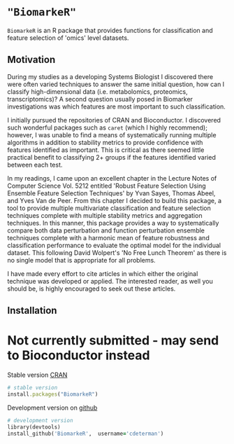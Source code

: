 # `"BiomarkeR"`

`BiomarkeR` is an R package that provides functions for classification and feature selection of 'omics' level datasets.


## Motivation

During my studies as a developing Systems Biologist I discovered there were often varied 
techniques to answer the same initial question, how can I classify high-dimensional data 
(i.e. metabolomics, proteomics, transcriptomics)?  A second question usually posed in Biomarker
investigations was which features are most important to such classification.

I initially pursued the repositories of CRAN and Bioconductor.  I discovered such wonderful packages
such as `caret` (which I highly recommend); however, I was unable to find a means of systematically 
running multiple algorithms in addition to stability metrics to provide confidence with features
identified as important.  This is critical as there seemed little practical benefit to classifying 
2+ groups if the features identified varied between each test.

In my readings, I came upon an excellent chapter in the Lecture Notes of Computer Science Vol. 5212 
entitled 'Robust Feature Selection Using Ensemble Feature Selection Techniques' by Yvan Sayes, Thomas Abeel,
and Yves Van de Peer.  From this chapter I decided to build this package, a tool to provide multiple 
multivariate classification and feature selection techniques complete with multiple stability metrics and 
aggregation techniques.  In this manner, this package provides a way to systematically compare both data perturbation 
and function perturbation ensemble techniques complete with a harmonic mean of feature robustness and classification 
performance to evaluate the optimal model for the individual dataset.  This following David Wolpert's 'No Free Lunch
Theorem' as there is no single model that is appropriate for all problems.

I have made every effort to cite articles in which either the original technique was developed or applied. 
The interested reader, as well you should be, is highly encouraged to seek out these articles.


## Installation

# Not currently submitted - may send to Bioconductor instead
Stable version [CRAN](http://cran.r-project.org/web/packages/BiomarkeR/index.html)
```ruby
# stable version
install.packages("BiomarkeR")
```

Development version on [github](https://github.com/cdeterman/BiomarkeR)
```ruby
# development version
library(devtools)
install_github('BiomarkeR',  username='cdeterman')
```
